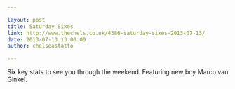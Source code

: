 ```yaml
---

layout: post
title: Saturday Sixes
link: http://www.thechels.co.uk/4386-saturday-sixes-2013-07-13/
date: 2013-07-13 13:00:00
author: chelseastatto

---
```


Six key stats to see you through the weekend. Featuring new boy Marco van Ginkel.